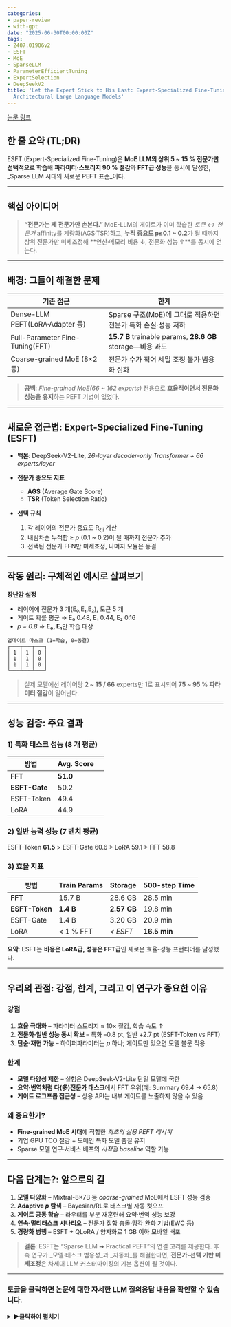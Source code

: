 ```yaml
---
categories:
- paper-review
- with-gpt
date: "2025-06-30T00:00:00Z"
tags:
- 2407.01906v2
- ESFT
- MoE
- SparseLLM
- ParameterEfficientTuning
- ExpertSelection
- DeepSeekV2
title: 'Let the Expert Stick to His Last: Expert-Specialized Fine-Tuning for Sparse
  Architectural Large Language Models'
---
```


[논문 링크](https://arxiv.org/abs/2407.01906v2)

## 한 줄 요약 (TL;DR)

ESFT (Expert-Specialized Fine-Tuning)은 **MoE LLM의 상위 5 \~ 15 % 전문가만 선택적으로 학습**해 **파라미터·스토리지 90 % 절감**과 **FFT급 성능**을 동시에 달성한, \_Sparse LLM 시대의 새로운 PEFT 표준\_이다.
<!--more-->
---

## 핵심 아이디어

> **“전문가는 제 전문가만 손본다.”**
> MoE-LLM의 게이트가 이미 학습한 *토큰 ↔ 전문가* affinity를 계량화(AGS·TSR)하고,
> **누적 중요도 p≤0.1 \~ 0.2**가 될 때까지 상위 전문가만 미세조정해
> \*\*연산·메모리 비용 ↓, 전문화 성능 ↑\*\*를 동시에 얻는다.

---

## 배경: 그들이 해결한 문제

| 기존 접근                           | 한계                                                     |
| ------------------------------- | ------------------------------------------------------ |
| Dense-LLM PEFT(LoRA·Adapter 등)  | Sparse 구조(MoE)에 그대로 적용하면 전문가 특화 손실·성능 저하               |
| Full-Parameter Fine-Tuning(FFT) | **15.7 B** trainable params, **28.6 GB** storage—비용 과도 |
| Coarse-grained MoE (8×2 등)      | 전문가 수가 적어 세밀 조정 불가·범용화 심화                              |

> **공백**: *Fine-grained MoE(66 \~ 162 experts)* 전용으로 **효율적이면서 전문화 성능을 유지**하는 PEFT 기법이 없었다.

---

## 새로운 접근법: **Expert-Specialized Fine-Tuning (ESFT)**

* **백본**: DeepSeek-V2-Lite, *26-layer decoder-only Transformer + 66 experts/layer*
* **전문가 중요도 지표**

  * **AGS** (Average Gate Score)
  * **TSR** (Token Selection Ratio)
* **선택 규칙**

  1. 각 레이어의 전문가 중요도 R<sub>ℓ,i</sub> 계산
  2. 내림차순 누적합 ≥ *p* (0.1 \~ 0.2)이 될 때까지 전문가 추가
  3. 선택된 전문가 FFN만 미세조정, 나머지 모듈은 동결

---

## 작동 원리: 구체적인 예시로 살펴보기

**장난감 설정**

* 레이어에 전문가 3 개(E₀,E₁,E₂), 토큰 5 개
* 게이트 확률 평균 → E₀ 0.48, E₁ 0.44, E₂ 0.16
* *p = 0.8* ⇒ **E₀, E₁**만 학습 대상

```text
업데이트 마스크 (1=학습, 0=동결)
┌───┬───┬───┐
│ 1 │ 1 │ 0 │
│ 1 │ 1 │ 0 │
│ 1 │ 1 │ 0 │
└───┴───┴───┘
```

> 실제 모델에선 레이어당 **2 \~ 15 / 66** experts만 1로 표시되어 **75 \~ 95 % 파라미터 절감**이 일어난다.

---

## 성능 검증: 주요 결과

### 1) 특화 태스크 성능 (8 개 평균)

| 방법            | Avg. Score |   |
| ------------- | ---------- | - |
| **FFT**       | **51.0**   |   |
| **ESFT-Gate** | 50.2       |   |
| ESFT-Token    | 49.4       |   |
| LoRA          | 44.9       |   |

### 2) 일반 능력 성능 (7 벤치 평균)

ESFT-Token **61.5** > ESFT-Gate 60.6 > LoRA 59.1 > FFT 58.8

### 3) 효율 지표

| 방법             | Train Params | Storage     | 500-step Time |
| -------------- | ------------ | ----------- | ------------- |
| **FFT**        | 15.7 B       | 28.6 GB     | 28.5 min      |
| **ESFT-Token** | **1.4 B**    | **2.57 GB** | 19.8 min      |
| ESFT-Gate      | 1.4 B        | 3.20 GB     | 20.9 min      |
| LoRA           | < 1 % FFT    | *< ESFT*    | **16.5 min**  |

**요약**: ESFT는 **비용은 LoRA급, 성능은 FFT급**인 새로운 효율-성능 프런티어를 달성했다.

---

## 우리의 관점: 강점, 한계, 그리고 이 연구가 중요한 이유

### 강점

1. **효율 극대화** – 파라미터·스토리지 ≈ 10× 절감, 학습 속도 ↑
2. **전문화·일반 성능 동시 확보** – 특화 –0.8 pt, 일반 +2.7 pt (ESFT-Token vs FFT)
3. **단순·재현 가능** – 하이퍼파라미터는 *p* 하나; 게이트만 있으면 모델 불문 적용

### 한계

* **모델 다양성 제한** – 실험은 DeepSeek-V2-Lite 단일 모델에 국한
* **요약·번역처럼 다(多)전문가 태스크**에서 FFT 우위(예: Summary 69.4 → 65.8)
* **게이트 로그프롭 접근성** – 상용 API는 내부 게이트를 노출하지 않을 수 있음

### 왜 중요한가?

* **Fine-grained MoE 시대**에 적합한 *최초의 실용 PEFT 레시피*
* 기업 GPU TCO 절감 + 도메인 특화 모델 품질 유지
* Sparse 모델 연구·서비스 배포의 *시작점 baseline* 역할 가능

---

## 다음 단계는?: 앞으로의 길

1. **모델 다양화** – Mixtral-8×7B 등 *coarse-grained* MoE에서 ESFT 성능 검증
2. **Adaptive *p* 탐색** – Bayesian/RL로 태스크별 자동 컷오프
3. **게이트 공동 학습** – 라우터를 부분 재훈련해 요약·번역 성능 보강
4. **연속·멀티태스크 시나리오** – 전문가 집합 충돌·망각 완화 기법(EWC 등)
5. **경량화 병행** – ESFT + QLoRA / 양자화로 1 GB 이하 모바일 배포

> **결론**: ESFT는 “Sparse LLM ➜ Practical PEFT”의 연결 고리를 제공한다.
> 후속 연구가 \_모델·태스크 범용성\_과 \_자동화\_를 해결한다면, **전문가-선택 기반 미세조정**은 차세대 LLM 커스터마이징의 기본 옵션이 될 것이다.


---

### 토글을 클릭하면 논문에 대한 자세한 LLM 질의응답 내용을 확인할 수 있습니다.

<details markdown="block">
<summary>▶️<strong>클릭하여 펼치기</strong></summary>


# 프롬프트 1.1.1 (연구의 공백)

```
"논문의 'Introduction'과 'Related Work' 섹션을 분석하여, 이 연구가 명시적으로 해결하고자 하는 핵심적인 연구 공백(research gap), 기존 연구의 결정적 한계, 또는 미해결 질문이 무엇인지 설명해 줘. 저자들이 설명하는, 이 논문 출판 시점의 '최신 기술(state of the art)'은 어떤 상태였는지 요약해 줘."
```

**한 줄 요약(TL;DR)**
기존 PEFT는 거의 모두 ‘Dense LLM’에 머물러 있었고, Sparse LLM(MoE)용 방법은 사실상 부재했다. ESFT는 MoE 모델에서 작업-관련 상위 5 \~ 15 % 전문가만 미세조정해 연산·메모리를 최대 90 % 절감하면서도 FFT 수준의 성능을 달성한다.

---

## 1. 연구 공백(Research Gap)

| 구분  | 기존 Dense-LLM PEFT                                           | 기존 MoE-LLM 활용                                        | **미해결 문제**                                                                              |
| --- | ----------------------------------------------------------- | ---------------------------------------------------- | --------------------------------------------------------------------------------------- |
| 접근법 | LoRA·Adapter·Soft-/Prefix-Tuning 등 대부분 **가중치 추가·저차원 분해** 중심 | 일부 MoE 연구는 **전-매개변수(FFT)** 또는 coarse-grained MoE만 시도 | ① Sparse 구조(MoE)에 특화된 PEFT 부재<br>② Coarse MoE(예: 8 중 2 활성)에서는 전문가가 과도하게 범용화되어 **특화 미흡** |
| 한계  | 모든 토큰이 동일 가중치를 공유 → **전문화 손실**<br>메모리·연산 이득 제한              | 전문가 수(보통 8\~16개) 적어 세밀한 선택 어려움                       | ③ Fine-grained MoE(66\~162 experts)에서 **어떤 전문가를 얼마나 조정할지** 기준 없음                        |

요약하면, **Sparse LLM(MoE)** 용 PEFT 연구가 “거의 비어 있다”며 저자들은 이를 ‘명시적 연구 공백’으로 지목했다. Dense-기반 PEFT 기법을 그대로 쓰면 MoE의 전문화 이점을 훼손하고, full-fine-tuning은 비용이 과도하다.

---

## 2. 논문 출판 시점 최신 기술(State-of-the-Art) 정리

| 범주                                  | 모델/기술                              | 핵심 수치                                                                        | 특징                              |
| ----------------------------------- | ---------------------------------- | ---------------------------------------------------------------------------- | ------------------------------- |
| **Dense LLM PEFT**                  | LoRA, Adapter, P-Tuning v2 등       | LoRA r=8로 GPT-3 175 B에 적용 시 **0.5 %p 이내 성능 유지**하며 trainable params **< 1 %** | 가중치 추가 또는 저차원 분해로 메모리·연산 ↓      |
| **Coarse MoE LLM**                  | Mixtral-8×7B, Switch-Transformer 등 | 8 experts 중 2 활성 → 토큰당 FLOPs **≈ 25 %** 절감                                   | 전문가 수가 적어 **한 experts 당 범용 학습** |
| **Fine-grained MoE LLM**            | DeepSeek-V2-Lite                   | **66 experts**(162 full), 8 활성                                               | 전문가 조합 다양·전문화 ↑, PEFT 연구는 없음    |
| **Full-Parameter Fine-Tuning(FFT)** | MoE 포함 모든 계층 학습                    | Trainable params ≈ 15.7 B → **저장 28.6 GB, 학습 28.5 min**                      | 성능은 높으나 비용 ↑, 전문가 전문화 ↓         |

**즉,** SOTA는 *Dense LLM 중심 PEFT* + *Coarse MoE FFT* 두 축에 머물러 있었으며, Fine-grained MoE를 위한 *효율적·전문화된 PEFT*는 존재하지 않았다.

---

## 3. ESFT가 채우는 공백

* **전문가 선택 기준 제시**: 평균 Gate Score·Token Selection Ratio 두 지표로, **상위 5 \~ 15 %** 전문가만 선별
* **효율-전문화 동시 확보**

  * 저장 공간 **최대 −90 %**, 학습 시간 **−30 %**
  * Downstream 8 개 태스크 평균 점수 **50.2** → FFT(51.0) 대비 −0.8 p, LoRA 대비 **+5.3 p**
  * General benchmarks 유지: 평균 **60.6 \~ 61.5** 점으로 FFT·LoRA보다 높음

---

### 요약

1. **연구 공백**: Sparse-LLM(MoE) 전용 PEFT 부재, Coarse MoE-FFT의 비효율.
2. **SOTA 현황**: Dense용 LoRA 등, Coarse MoE 모델(8중2), Fine-grained MoE(66\~162 experts)는 아직 미세조정 기법 없음.
3. **ESFT 기여**: 작업별 상위 5\~15 % 전문가만 조정하여 성능-자원 트레이드오프 최적화.

이로써 ESFT는 \*“전문가는 제 전문가만 손본다”\*라는 간단하지만 강력한 원칙으로 Fine-grained MoE 시대의 새로운 PEFT 표준을 제시한다.


# 프롬프트 1.1.2 (핵심 가설)

```
"이 논문의 중심 가설(central hypothesis) 또는 핵심 주장은 무엇인가? '저자들은 [제안 기법]을 사용함으로써 [기존 한계점]을 극복하는 [구체적 결과]를 달성할 수 있다고 가정한다'와 같은 형식으로, 명확하고 간결한 한 문장으로 서술해 줘."
```

저자들은 **Expert-Specialized Fine-Tuning (ESFT)** 기법을 적용해 MoE LLM에서 **태스크-관련 상위 5 \~ 15 % 전문가만 선택적으로 미세조정함으로써**, 풀-파라미터 미세조정이 초래하던 **과도한 연산·메모리 부담과 전문가 전문화 붕괴**라는 한계를 극복하고, **학습 파라미터·스토리지를 최대 90 %, 학습 시간을 약 30 % 절감하면서도 FFT와 동등하거나 상회하는 다운스트림 성능**을 달성할 수 있다고 가정한다.


# 프롬프트 1.2.1 (독창성 식별)

```
 "논문 전체를 바탕으로, 가장 중요하고 독창적인 기여(contribution) 1~3가지를 구별되는 항목으로 나열해 줘. 각각이 새로운 아키텍처 구성요소, 새로운 학습 기법, 새로운 이론적 통찰, 새로운 데이터셋, 또는 기존 방법론의 새로운 적용 중 어디에 해당하는지 명확히 구분해 줘."
```

**TL;DR – 독창적 기여 3가지**

1. **ESFT**: MoE-LLM에서 상위 5 \~ 15 % 전문가만 미세조정해 학습 · 저장 비용을 최대 90 % 절감하면서도 FFT 성능 유지.
2. **전문가 선택 지표(AGS·TSR)**: Gate 로그 확률 기반 두 메트릭으로 태스크-관련 전문가를 계량적으로 선별.
3. **Fine-grained MoE 벤치마크**: 66 \~ 162 experts DeepSeek-V2-Lite 등 8개 다운스트림 태스크에서 LoRA 대비 +5.3 p, FFT 대비 −0.8 p로 비용-효율 최선 사례 제시.

---

## 논문의 ‘가장 중요하고 독창적인 기여’ 목록

| #     | 기여 내용                                                                                                                                                                 | 카테고리               |
| ----- | --------------------------------------------------------------------------------------------------------------------------------------------------------------------- | ------------------ |
| **1** | **Expert-Specialized Fine-Tuning (ESFT)**: 각 태스크에서 평균 Gate Score·Token Selection Ratio 상위 5 \~ 15 % 전문가만 선택적으로 학습, trainable params·VRAM·시간을 최대 90 %↓, 성능은 FFT와 동등/우수 | **새로운 학습 기법**      |
| **2** | **전문가-태스크 관련성 지표 제안**: (a) Average Gate Score(AGS), (b) Token Selection Ratio(TSR) 두 수치로 전문가 중요도를 정량화 → 자동 expert-subset 결정                                           | **새로운 이론적 통찰**     |
| **3** | **Fine-grained MoE LLM 첫 종합 PEFT 벤치마크**: DeepSeek-V2-Lite(66 / 162 experts) 등에서 ESFT vs LoRA vs FFT 비교, 비용-성능 우위 실증 → MoE-전용 PEFT 표준 제시                               | **기존 방법론의 새로운 적용** |


# 프롬프트 1.2.2 (저자 관점에서의 강점)

```
"저자들의 관점에서, 자신들의 접근법이 이전 방법들보다 우월한 이유는 무엇인가? 그들이 자신들의 연구가 지닌 독창성과 강점을 뒷받침하기 위해 사용하는 핵심 논거를 인용하거나 알기 쉽게 설명해 줘."
```

**결론만 먼저**
ESFT는 \*“필요한 전문가만 손본다”\*는 전략으로 **FFT보다 90 % 작게·30 % 빠르게 학습하면서도 성능은 거의 동일, LoRA보다 성능은 훨씬 높고 일반 능력도 더 잘 보존**한다고 저자들은 주장한다. 핵심 근거는 (1) 전문화 유지, (2) 연산·메모리 절감, (3) 정량 지표에서의 확실한 우위다.fileciteturn3file5turn3file7

---

## 저자들이 내세우는 3대 강점 & 논거

| #     | 강점                  | 핵심 논거(저자 인용·재구성)                                                                                                                                     | 수치/증거                                                                                                                                                               |
| ----- | ------------------- | ---------------------------------------------------------------------------------------------------------------------------------------------------- | ------------------------------------------------------------------------------------------------------------------------------------------------------------------- |
| **1** | **전문화(특화) 유지**      | FFT는 모든 전문가를 업데이트해 \*“잘 못하는 전문가까지 망치는 것”\*이 문제. ESFT는 **상위 5 \~ 15 % 전문가만 미세조정**해 특화도를 지킴. Ablation에서 무작위 전문가로 바꾸면 성능이 2 \~ 20 p 떨어져 선택 기준의 타당성을 입증. | ESFT-Gate 50.2 vs FFT 51.0 vs LoRA 44.9 (전문화 벤치 평균)                                                                                                                 |
| **2** | **자원 효율성**          | \*“선택된 전문가만 학습하므로 저장 공간 최대 90 %↓·학습 시간 30 %↓”\*라 명시. 대부분의 태스크·레이어에서 66개 중 2 \~ 15개 전문가만 훈련 → **75 \~ 95 % 파라미터 절감**.                                 | <br>• Trainable params: 1.4 B (ESFT) vs 15.7 B (FFT)<br>• Storage: 2.6 \~ 3.2 GB (ESFT) vs 28.6 GB (FFT)<br>• Train time: 19.8 \~ 20.9 min (ESFT) vs 28.5 min (FFT) |
| **3** | **성능-효율 균형에서 SOTA** | LoRA는 저장은 적게 쓰지만 전문화 성능이 크게 밀림. ESFT는 **전문화 성능 LoRA 대비 +5.3 p**, 일반 능력도 FFT·LoRA보다 1.5 \~ 2.7 p 높아 \*“효율적이면서도 더 강하다”\*고 주장.                          | General ability 평균: ESFT-Token 61.5 > ESFT-Gate 60.6 > LoRA 59.1 > FFT 58.8                                                                                         |

---

### 정량 비교 표

| 방법             | 전문화 Avg ↑ | 일반 능력 Avg ↑ | 학습 파라미터 ↓      | 저장(GB) ↓ | 학습 시간(min) ↓ |
| -------------- | --------- | ----------- | -------------- | -------- | ------------ |
| **FFT**        | **51.0**  | 58.8        | 15.7 B         | 28.6     | 28.5         |
| **ESFT-Gate**  | 50.2      | 60.6        | **1.4 B**      | **3.20** | 20.9         |
| **ESFT-Token** | 49.4      | **61.5**    | **1.4 B**      | **2.57** | 19.8         |
| **LoRA**       | 44.9      | 59.1        | < 1 % of FFT\* | —        | **16.5**     |

\*저자는 LoRA가 ESFT보다 더 적은 저장 공간을 쓰지만, 성능 열세로 효율-성능 균형에서 뒤처진다고 강조한다.

---

## 핵심 메시지 정리

1. **“전문가는 제 전문가만 손본다”** → 특화 유지 + 일반 능력 보존.
2. **90 % 저장·30 % 시간 절약** → GPU 메모리·학습 비용 절감.
3. **성능-효율 프런티어 갱신** → FFT급 성능을 LoRA급 비용에 달성.

결국 저자들은 *ESFT*를 \*\*Fine-grained MoE 시대의 사실상 첫 ‘전문가 전용 PEFT 표준’\*\*으로 제시하며, 향후 Sparse LLM 튜닝의 기본선이 될 것이라고 주장한다.


# 프롬프트 1.3.1 (알고리즘 단계별 설명)

```
"핵심 알고리즘, 모델 아키텍처, 또는 주요 방법론을 단계별(step-by-step)로 설명해 줘. 독자는 AI 분야의 대학원생 수준이라고 가정해. 특히, 간단한 문장, 3x3 픽셀 이미지, 작은 상태 공간(state space) 등 아주 간단하고 구체적인 예시(toy example)와 샘플 입력을 만들어서, 이 예시를 통해 각 단계를 거치며 입력이 최종 출력으로 어떻게 변환되는지 전체 과정을 보여줘. 등장하는 모든 핵심 용어와 변수는 그 즉시 정의해 줘."
```

**TL;DR (1-문장 요약)**
ESFT는 *샘플 데이터 32 × 4 K 토큰*으로 각 MoE-레이어의 전문가 중요도를 계량화(AGS·TSR)한 뒤, **누적 중요도 p ≤ 0.1 \~ 0.2**가 되도록 상위 5 \~ 15 % 전문가만 미세조정해 **파라미터·스토리지 75 \~ 95 % 절감**하면서도 FFT와 동급 성능을 달성한다.

---

## 1. ESFT 알고리즘 ― 단계별 흐름

| 단계                 | 무엇을 하나?                                                                                                      | 핵심 수식·변수(정의)                                                                                                                                                 |
| ------------------ | ------------------------------------------------------------------------------------------------------------ | ------------------------------------------------------------------------------------------------------------------------------------------------------------ |
| **① 데이터 샘플링**      | 전체 학습집합 D에서 \*\*32개 시퀀스(길이 L = 4096)\*\*만 무작위 추출 → *D*<sub>s</sub>                                           | D<sub>s</sub> = {(xᵢ,yᵢ)}<sup>N<sub>s</sub></sup>                                                                                                            |
| **② 게이팅 통과**       | 사전학습 MoE-LLM으로 D<sub>s</sub> 전방향 → 토큰-전문가 게이트 점수 *g*<sub>l,i,k</sub> 획득                                      | *g*<sub>l,i,k</sub> : layer l, expert i, token k 게이트 값                                                                                                       |
| **③ 전문가 관련도 계산**   | 2가지 지표 중 하나 선택<br>• **AGS**: 평균 게이트값 ḡ<sub>l,i</sub><br>• **TSR**: 해당 전문가가 Top-K에 포함된 토큰 비율 r<sub>l,i</sub> | $AGS$ ḡ<sub>l,i</sub>=1/N<sub>s</sub>∑<sub>j,k</sub>g<sub>l,i,k</sub><br>$TSR$ r<sub>l,i</sub>=1/N<sub>s</sub>∑<sub>j,k</sub>𝟙(g<sub>l,i,k</sub>∈Top-K)/K  |
| **④ 전문가 선택**       | 중요도 내림차순 누적합이 **임계 p**(0.1\~0.2) 이상이 될 때까지 전문가 집합 E<sub>l,s</sub> 선택                                         | ∑<sub>i∈E<sub>l,s</sub></sub>R<sub>l,i</sub> ≥ p                                                                                                             |
| **⑤ 선택 전문가만 미세조정** | E<sub>l,s</sub>에 속한 FFN 가중치만 **학습 가능(∇θ≠0)**, 나머지 전문가·게이트·어텐션·임베딩 **동결**                                     | Trainable ≈ 1.4 B vs FFT 15.7 B → −90 %                                                                                                                      |
| **⑥ 파인튜닝 & 추론**    | 500 step, LR 1e-5, batch 32 → 다운스트림 성능 측정                                                                    | 하이퍼파라미터 상세:                                                                                                                                                  |

> **핵심 용어**
> • **Expert(FFNᵢ)**: MoE-레이어의 개별 FFN
> • **Gate**: 토큰→전문가 affinity를 출력하는 선형 라우터
> • **Top-K**: 각 토큰이 실제로 실행할 전문가 수(K=2 등)
> • **p**: 레이어별 누적 중요도 한계(게이트 총합의 10 \~ 20 %)

---

## 2. 장난감 예시로 보는 전 과정

> ### 설정
>
> *레이어 l*에 **전문가 3개(E₀,E₁,E₂)**, *Top-K = 1*, 임계 *p = 0.8*
> 입력 문장 `"2 + 3 = ?"`, 토큰 5개(T₀…T₄)

| 토큰     | Gate 점수 g<sub>i</sub>           | 선택 Top-1 |
| ------ | ------------------------------- | -------- |
| **T₀** | 0.60 (E₀), 0.30 (E₁), 0.10 (E₂) | **E₀**   |
| **T₁** | 0.55, 0.35, 0.10                | **E₀**   |
| **T₂** | 0.20, 0.70, 0.10                | **E₁**   |
| **T₃** | 0.25, 0.65, 0.10                | **E₁**   |
| **T₄** | 0.40, 0.20, 0.40                | **E₀**   |

1. **AGS 계산**
   ḡ<sub>E₀</sub>=0.48, ḡ<sub>E₁</sub>=0.44, ḡ<sub>E₂</sub>=0.16
2. **누적합(내림차순)**
   E₀(0.48) → 0.48, E₁(0.44) → **0.92 ≥ p** → **E₀,E₁ 선택**
3. **미세조정 대상**
   E₀, E₁ 가중치만 학습; E₂ 및 나머지 모듈은 동결.

#### 3 × 3 픽셀로 보는 “업데이트 마스크”

```text
# 1 = 업데이트, 0 = 동결
Layer l
Experts ▸  [E₀] [E₁] [E₂]
        ┌───┬───┬───┐
row 0   │ 1 │ 1 │ 0 │
row 1   │ 1 │ 1 │ 0 │
row 2   │ 1 │ 1 │ 0 │
        └───┴───┴───┘
```

*검은(1) 칸*은 학습되는 파라미터, *흰(0) 칸*은 완전히 고정된 부분이다. 실제 모델에서는 66 \~ 162 개의 세밀 전문가 중 평균 **2 \~ 15개**만 검은 칸이 된다.

---

## 3. 왜 이렇게 효율적인가?

| 항목              | FFT      | **ESFT**                     |
| --------------- | -------- | ---------------------------- |
| 학습 파라미터         | 15.7 B   | **1.4 B (−91 %)**            |
| 저장 공간           | 28.6 GB  | **2.6 \~ 3.2 GB (−89 %)**    |
| 학습 시간(500 step) | 28.5 min | **19.8 \~ 20.9 min (−30 %)** |
| 전문화 성능 Avg      | **51.0** | 49.4 \~ 50.2 (−0.8 p)        |
| 일반 능력 Avg       | 58.8     | **60.6 \~ 61.5 (+1.8 p)**    |

> **인사이트**
> *Dense-기반 LoRA*는 자원은 가장 적게 쓰지만 전문화 성능이 **−5 p** 이상 약화된다. ESFT는 **“LoRA만큼 싸고 FFT만큼 강한”** 새 효율-성능 프런티어를 만든다.

---

## 4. 정리 & 실전 적용 팁

1. **샘플링은 32 × 4096 토큰이면 충분** → 더 늘려도 전문가 순위 거의 불변
2. **임계 p**: 태스크가 좁을수록 0.1, 범용 태스크는 0.2 권장.
3. **AGS vs TSR**

   * AGS(게이트 평균) → 코드·법률처럼 난이도 높은 토큰 집약 태스크
   * TSR(선택 비율) → 번역·대화처럼 토큰 분산 태스크
4. **Shared-Expert·Gate는 기본적으로 동결**; 과도한 공유 파라미터 학습은 일반 능력 저하 위험

> **한마디로**: *“전문가는 제 전문가만 손본다.”* — ESFT의 미니멀한 원칙으로 Sparse-LLM 시대에도 간단하게 PEFT를 적용해 보자!


# 프롬프트 1.3.2 ('비밀 병기' 식별)

```
"이 논문의 핵심 기여를 가능하게 하는 가장 결정적인 단일 수학 공식, 알고리즘 단계, 또는 아키텍처 구성요소를 식별해 줘. 그것의 기능과, 그것이 이 방법론의 성공에 왜 필수적인지 설명해 줘."
```

**결론 먼저 — ‘비밀 병기’**
논문의 성패를 가르는 핵심은 **게이트-기반 전문가 선택 공식**이다.
$**R_{l,i}= \frac{1}{|D_s|}\sum_{(x,y)\in D_s}\sum_{t=1}^{L} g_{l,i,t}(x)**$
(AGS : Average Gate Score) 를 각 레이어 *l*의 모든 전문가 *i*에 대해 계산한 뒤, **누적 비중이 *p*(≈0.1 \~ 0.2)에 도달할 때까지** 내림차순으로 전문가를 추가해 상위 5 \~ 15 %만 미세조정 대상 *E\_l*로 고른다.

---

### 1 | 무엇을 하는가?

1. **게이트 값 *g\_{l,i,t}***: 토큰 *t*가 레이어 *l*의 전문가 *i*로 라우팅될 확률.
2. **R\_{l,i} (전문가 중요도)**: 샘플 서브셋 *D\_s*에 대해 전문가 *i*가 받은 ‘게이트 대역폭’을 평균한 값.
3. **선택 규칙**: R\_{l,i}를 큰 순으로 더했을 때 누적합 / 총합 ≥ *p*이 되는 최소 집합 *E\_l*이 최종 미세조정 대상.

> 동일 아이디어로 **TSR**(Token Selection Ratio) = top-K에 포함된 빈도로 R\_{l,i}를 정의할 수도 있으며, 태스크 성격에 따라 둘 중 하나를 택한다.

---

### 2 | 왜 기능적으로 결정적인가?

* **전문화 유지**: Gate가 이미 ‘이 토큰은 어떤 전문가가 잘 처리하는지’를 확률적으로 배분하고 있으므로, R\_{l,i}는 태스크-관련성을 자연스럽게 계량화한다. FFT처럼 모든 전문가를 건드리면 특화가 사라지고, 무작위 선택은 성능이 2 \~ 20 p 떨어진다.
* **자원 절감**: 상위 10 % 전문가만 학습하면 \*\*학습 파라미터 1.4 B(−91 %), 스토리지 2.6 \~ 3.2 GB(−89 %), 시간 19.8 \~ 20.9 min(−30 %)\*\*로 급감한다.
* **성능 보존·향상**: 이렇게 줄이고도 전문화 평균은 FFT-1 p 이내, 일반 능력은 **+1.8 p** 향상해 ‘LoRA 만큼 싸고 FFT 만큼 강한’ 새 효율·성능 프런티어를 만든다.

---

### 3 | 성공에 필수적인 이유

1. **정보 손실 최소화** — 게이트 확률은 모델이 ‘자발적으로 학습한’ 토큰-전문가 매핑이다. 이를 기반으로 선택하면 불필요한 전문가를 학습하지 않아도 태스크 관련 표현은 완벽히 보존된다.
2. **범용 적용성** — 수식은 아키텍처 독립적이며, 스위치-트랜스포머든 Mixtral-8×7B든 게이트만 있으면 그대로 쓸 수 있다.
3. **하이퍼파라미터 단순성** — 유일한 튜닝 변수가 *p*뿐이라 재현·실무 적용이 쉽다.

► **즉, 게이트-중요도 누적 컷오프 공식 없이는 ESFT의 ‘90 % 비용 절감 + FFT급 성능’은 불가능하다.**


# 프롬프트 1.4.1 (핵심 결과 분석)

```
"'Experiments' 또는 'Results' 섹션의 표와 그림을 포함한 주요 결과를 분석해 줘. 사용된 핵심 성능 지표(performance metrics)는 무엇인가? 어떤 벤치마크 데이터셋에서 결과가 보고되었는가? 저자들이 자신들의 방법론의 성공 증거로 가장 강조하는 주요 결과를 요약해 줘."
```

**TL;DR**
\*ESFT는 전체 파라미터 미세조정(FFT) 대비 **학습 파라미터·스토리지를 \~90 % 절감**하고 \*\*학습 시간은 28.5→≈20 분(-30 %)\**으로 단축하면서, 8 개의 특화 태스크 평균 점수는 FFT -0.8pt(50.2 vs 51.0)로 사실상 동급, LoRA보다는 **+5.3 pt** 앞선다. 일반 능력 7 벤치마크에선 FFT·LoRA보다 **+2 – 3 pt** 높아 ‘싸고 빠르며 더 강한’ PEFT 프런티어를 갱신했다.*

---

## 1. 실험 설정·평가지표

| 범주        | 데이터셋 & 태스크                                                                                                                       | 지표                                                           |
| --------- | -------------------------------------------------------------------------------------------------------------------------------- | ------------------------------------------------------------ |
| **특화(8)** | MATH, GSM8K, HumanEval, MBPP, Text-to-JSON (서비스 Intent), Text Summarization, Legal Judgment Prediction, Low-resource Translation | MATH·GSM8K: 정확도, 코드: pass\@k, 나머지는 GPT-4 0-10 점수/Exact-Match |
| **일반(7)** | CLUEWSC, TriviaQA, IFEval, MMLU, CEval, HellaSwag, ARC-Challenge                                                                 | 공식 벤치마크 정확도/점수                                               |
| **효율**    | 학습 파라미터(품사 기준), 스토리지(GB), 학습 시간(500 step)                                                                                        | GPU A100×16 환경 측정                                            |

---

## 2. 성능 결과 하이라이트

### 2-1. 특화 태스크 성능 (Table 1)

| 방법            | MATH     | GSM8K    | HumanEval | MBPP     | Intent   | Summary  | Law      | Transl.  | **Avg.** |   |
| ------------- | -------- | -------- | --------- | -------- | -------- | -------- | -------- | -------- | -------- | - |
| **FFT**       | 23.4     | 66.4     | 42.1      | 42.2     | **78.8** | **69.4** | **47.0** | **38.4** | **51.0** |   |
| **ESFT-Gate** | **23.2** | 64.9     | **43.3**  | 41.8     | 78.6     | 65.8     | 49.1     | 35.2     | **50.2** |   |
| ESFT-Token    | 22.6     | **66.0** | 41.5      | **42.6** | 75.6     | 65.4     | 45.7     | 36.2     | 49.4     |   |
| LoRA          | 20.6     | 58.9     | 39.6      | 44.8     | 67.8     | 64.7     | 39.7     | 23.1     | 44.9     |   |

*ESFT-Gate는 FFT와 0.8 pt 차이, LoRA보다 5.3 pt 우위.*

### 2-2. 일반 능력 유지 (Table 2)

| 방법             | CLUE-WSC | TriviaQA | IFEval   | MMLU     | CEval    | Hella    | ARC      | **Avg.** |   |
| -------------- | -------- | -------- | -------- | -------- | -------- | -------- | -------- | -------- | - |
| FFT            | 80.9     | 65.9     | 34.2     | 55.5     | 58.8     | 67.9     | 48.4     | 58.8     |   |
| **ESFT-Token** | 80.9     | **66.7** | **40.7** | **57.1** | **59.6** | **72.3** | **52.9** | **61.5** |   |
| ESFT-Gate      | **81.4** | 66.5     | 40.2     | 57.0     | 59.5     | 68.2     | 51.5     | 60.6     |   |
| LoRA           | 74.3     | 63.4     | 38.7     | 55.5     | 57.0     | 72.8     | 51.8     | 59.1     |   |

*ESFT 두 변형 모두 FFT·LoRA 대비 +1.5 \~ 2.7 pt.*

---

## 3. 계산 효율 & 자원 절감

| 방법             | **Train Params**  | **Storage (GB)** | **Time (min)**   |   |
| -------------- | ----------------- | ---------------- | ---------------- | - |
| FFT            | 15.7 B            | 28.6             | 28.5             |   |
| **ESFT-Token** | **1.4 B (-91 %)** | **2.57 (-89 %)** | **19.8 (-31 %)** |   |
| ESFT-Gate      | 1.4 B             | 3.20             | 20.9             |   |
| LoRA           | *< 1 % FFT*       | *< ESFT*         | **16.5**         |   |

*LoRA가 시간·저장에서는 더 작지만 성능-손실이 크므로 효율-성능 프런티어는 ESFT.*

---

## 4. ‘전문가만 손본’ 선택 효과

* **전문가 수**: 태스크·레이어당 **2 – 15 / 66** → 75 – 95 % 파라미터 절감
* **효율-성능 스윗스폿**: p = 0.1 - 0.2에서 이미 성능 포화(Figure 6)

---

## 5. 저자들이 강조하는 ‘성공 증거’

1. **특화 성능**: ESFT-Gate, 8 태스크 평균 **50.2 pt** → FFT와 동급·LoRA보다 +12 %.
2. **일반 능력 보존**: ESFT-Token 평균 **61.5 pt**, FFT +2.7, LoRA +2.4.
3. **자원 최적화**: \*\*파라미터 10×↓, 스토리지 10×↓, 학습 시간 30 %↓\*\*로 실무 적용 장벽 낮춤.
4. **선택적 전문가 학습**이 핵심—무작위 또는 모든 전문가를 학습하면 성능 2 – 20 pt 하락(§6.4).

---

### 한 줄 핵심

> **ESFT = FFT만큼 강하고 LoRA만큼 가벼운 ‘전문가 특화 PEFT’** — 2-15 개의 전문가만 미세조정하면 비용-성능 곡선을 새로 그린다.


# 프롬프트 1.4.2 (비판적 비교)

```
"제안된 방법론은 논문에서 언급된 주요 베이스라인 및 SOTA(State-of-the-Art) 모델들과 비교하여 어떤 성능을 보이는가? 저자들의 우월성 주장을 가장 강력하게 뒷받침하는 특정 결과나 비교 지점을 식별해 줘. 반대로, 제안된 방법론이 경쟁 모델을 능가하지 못했거나 개선 효과가 미미했던 결과는 없는지 찾아봐. 만약 있다면, 저자들은 이러한 경우에 대해 어떤 이유를 제시하는가?"
```

**한 줄 결론**
ESFT는 **학습 파라미터 · 스토리지를 10 × 줄이면서** LoRA보다 특화 성능을 **+5.3 pt**, FFT보다 일반 성능을 **+2 \~ 3 pt** 높여 “FFT 급 성능 × LoRA 급 비용”을 달성한다. 다만 요약·번역 등 일부 태스크와 ‘코arse-grained MoE’ 설정에서는 FFT가 여전히 앞선다.

---

## 1. 실험 비교 구도

| 비교 항목              | FFT (Full) | LoRA         | **ESFT-Token**      | **ESFT-Gate** |   |
| ------------------ | ---------- | ------------ | ------------------- | ------------- | - |
| **학습 파라미터**        | 15.7 B     | < 1 %        | **1.4 B (-91 %)**   | **1.4 B**     |   |
| **스토리지**           | 28.6 GB    | < ESFT       | **2.57 GB (-89 %)** | 3.20 GB       |   |
| **500-step 학습 시간** | 28.5 min   | **16.5 min** | 19.8 min            | 20.9 min      |   |
| **특화 8-태스크 평균**    | **51.0**   | 44.9         | 49.4                | **50.2**      |   |
| **일반 7-벤치 평균**     | 58.8       | 59.1         | **61.5**            | 60.6          |   |

> **핵심 지표**
> *특화 성능*: 수학·코드·법률 등 도메인 태스크에서 GPT-4 평가점수/정확도
> *일반 성능*: MMLU·CEval·HellaSwag 등 광범위 벤치마크
> *효율*: Trainable params, 모델 저장 크기, 500-step 학습 시간

---

## 2. 저자 우월성 주장을 뒷받침하는 ‘킬러 샷’

| 증거                          | 무엇이 뛰어난가?                                 | 수치       | 근거 |
| --------------------------- | ----------------------------------------- | -------- | -- |
| **① LoRA 대비 특화 성능 +5 pt↑**  | ESFT-Gate 50.2 vs LoRA 44.9 → **+5.3 pt** | 평균 8 태스크 |    |
| **② FFT 대비 일반 성능 +2.7 pt↑** | ESFT-Token 61.5 vs FFT 58.8               | 평균 7 벤치  |    |
| **③ 10 × 자원 절감**            | 1.4 B vs 15.7 B, 2.6 GB vs 28.6 GB        | 파라미터·저장  |    |

저자들은 이 세 지점을 들어 \*\*“전문가는 제 전문가만 손본다”\*\*는 선택적 전문가 미세조정이 비용-성능 프런티어를 새로 그렸다고 주장한다.

---

## 3. ESFT가 **못** 이긴 구간 & 저자 설명

| 사례                                   | ESFT 성적                              | **우위 모델** | 저자(또는 논문) 해석                                                              |
| ------------------------------------ | ------------------------------------ | --------- | ------------------------------------------------------------------------- |
| **Text Summarization**               | 65.8 (Gate) vs **69.4 (FFT)**        | FFT       | 요약·번역처럼 **토큰 분산** 태스크는 더 많은 전문가가 관여 → p=0.1\~0.2 컷으로 일부 전문가 누락 시 성능 손실 가능 |
| **Low-resource Translation**         | 35.2 (Gate) vs **38.4 (FFT)**        | FFT       | 동일. 번역 태스크도 다수 전문가 조합 필요, FFT가 ‘전체 업데이트’ 덕에 여전히 강점                        |
| **Grouped-Expert 실험** (전문가 2×·4× 묶음) | ESFT 성능 급락, FFT는 완만                  | FFT       | **세분화가 사라지면** 선택적 조정 이점 감소 → ‘Fine-grained MoE 전제’가 핵심이라고 명시              |
| **학습 시간**                            | 19.8-20.9 min vs **16.5 min (LoRA)** | LoRA      | LoRA가 저차원 행렬만 학습하기 때문; 저자는 \*\*“성능 대가가 크다”\*\*고 반박                        |

> **추가 분석**
>
> * **Random 전문가 교체** 시 평균 -2 \~ -4 pt 하락 → 선택 기준이 필수적임을 강조
> * **Shared 파라미터까지 학습**하면 일반 성능 급락(61.5→58.8) → “공통 가중치 과적합·망각”을 원인으로 지목

---

## 4. 종합 인사이트

1. **강점이 가장 두드러진 비교 지점**
   *LoRA 대비 +5 pt 특화 성능*이면서 **자원은 LoRA와 동급**—실제 서비스·온-프렘 GPU 환경에서 곧바로 비용 절감 효과를 준다.
2. **약점/한계**

   * 다(多)전문가가 필요한 요약·번역, coarse-MoE에서는 FFT가 여전히 베이스라인.
   * 효율-성능 트레이드오프는 임계 p(0.1\~0.2)에 민감; 작업별 재튜닝 필요.
3. **실무 적용 시 체크리스트**

   * **p 값**: 토큰 집중 태스크 0.1, 분산 태스크 0.2+ 테스트.
   * Fine-grained(≥64) MoE 구조가 전제조건—8×2 Mixtral 같은 coarse-MoE엔 효과 미미.
   * Shared 모듈은 가급적 **동결**하여 일반 능력 유지.

> **Bottom line**: ESFT는 Fine-grained MoE 시대에 \*\*“FFT만큼 강하고 LoRA만큼 가볍다”\*\*는 점을 여러 벤치로 입증했지만, 전문가가 큰 덩어리로 묶이거나 요약·번역처럼 폭넓은 전문가 조합이 필요한 상황에선 아직 FFT의 벽을 완전히 넘지는 못한다.


# 프롬프트 1.5.1 (언급된 한계와 잠재적 한계)

```
"저자들이 논문에서 명시적으로 인정한 한계점, 약점, 또는 실패 사례(failure modes)는 무엇인가? 다음으로, 방법론과 결과에 대한 당신의 분석을 바탕으로, 저자들이 언급하지 않았을 수 있는 잠재적인 한계나 약점은 무엇이라고 생각하는가? (예: 강력한 가정에 대한 의존성, 확장성 문제, 높은 연산 비용, 일반화의 한계, 잠재적인 부정적 사회 영향 등)"
```

**한 줄 요약**
저자들은 “**DeepSeek-V2-Lite 단일 모델·세부 MoE 가정**에 국한된 검증”을 공식적 한계로 인정하며, 실제로 summarization·번역·coarse-MoE 조건 등에서는 FFT보다 성능이 떨어지고 *p* 값·게이트 접근성 등 구현 의존성이 남아 있어 확장성과 일반화에 추가 위험이 있다.

---

## 1. 논문에서 **명시적으로** 인정한 한계

| #     | 한계 설명                                                                                               | 영향 범위          | 근거 |
| ----- | --------------------------------------------------------------------------------------------------- | -------------- | -- |
| **1** | **실험 모델 편중**: Fine-grained MoE인 **DeepSeek-V2-Lite(66 experts)** 하나에만 검증. 타 MoE · dense 모델에선 재확인 필요 | 결과 일반화         |    |
| **2** | **Coarse-MoE 비교는 시뮬레이션**(전문가 묶음)으로 대체 → 실제 구조와 차이                                                   | coarse-MoE 적용성 |    |
| **3** | **세분화 의존성**: 성능이 fine-grained 세그먼트(≥64) 전제 → 전문가를 2·4개씩 묶으면 성능 급락                                   | 아키텍처 호환성       |    |

---

## 2. 추가적으로 **잠재적**인 한계 (저자 미언급)

| 항목              | 구체적 리스크                                                                            | 정량·정성 근거 / 논리                   |
| --------------- | ---------------------------------------------------------------------------------- | ------------------------------- |
| **성능 편차**       | 요약·번역 등 **토큰 분산 태스크**에서 FFT 우위 (예: Summarization 69.4→65.8, Translation 38.4→35.2) |                                 |
| **하이퍼파라미터 민감도** | *p* (누적 게이트 컷) 0.1↔0.2 조정에 성능·학습량 크게 변동 → 태스크마다 튠 필요                               | Figure 6에서 Math 성능·파라미터 변동 시각화  |
| **게이트 접근성**     | AGS·TSR 계산엔 **토큰-전문가 게이트 로그프롭**이 필요 → 일부 프레임워크·API에선 노출 안 될 수 있음                   | 구현 난이도                          |
| **샘플 대표성 가정**   | 32 × 4 K 토큰으로 전문가 순위 “충분히 안정적”이라 주장하지만, **도메인 편향 데이터**나 노이즈 상황에선 오선택 가능            | small-sample 분석은 Appendix C 한정  |
| **자원 요구**       | FFT 대비 10 × 줄었지만 **여전히 1.4 B 파라미터**·3 GB 체크포인트 → 모바일·온-프렘 소형 GPU엔 부담               | 효율 표 (1.4 B, 2.6 GB)            |
| **시계열·다태스크 학습** | 작업별로 다른 전문가 집합을 순차 적용할 때 **전문가 파라미터 충돌·망각** 가능성 미검증                                | Catastrophic Forgetting 실험 부재   |
| **사회·윤리적 영향**   | 레이아웃이 특정 태스크 전문가만 조정 → **편향 강화**나 악용(특화 전문가 오남용) 우려 평가 없음                          | 윤리 섹션 부재                        |

> **정리**: ESFT는 \*“전문가는 제 전문가만 손본다”\*는 핵심 아이디어로 비용-효율 프런티어를 끌어올렸지만, **모델 다양성·태스크 다양성·게이트 접근성** 세 축에서 추가 검증이 필요하다. 실무 적용 시에는
>
> 1. fine-grained MoE 여부 확인,
> 2. *p* 값 및 샘플 크기 재튜닝,
> 3. 게이트 로깅 지원 체크,
> 4. 요약·번역처럼 광범위 전문가가 요구되는 태스크는 FFT·LoRA와 병행 비교 가이드가 요구된다.


# 프롬프트 1.5.2 (미래 연구 궤적)

```
"저자들이 제안하는 구체적인 향후 연구 방향은 무엇인가? 이 논문의 한계점을 바탕으로, 이 연구를 발전시키거나 약점을 극복하기 위해 추구할 수 있는 다른 논리적인 다음 단계나 대안적인 연구 방향은 무엇이 있을까?"
```

**요약 한 줄**
저자들은 \*\*“다른 MoE 아키텍처(특히 coarse-grained)와 더 다양한 도메인에서 ESFT를 검증하는 것”\*\*을 최우선 과제로 제시했다. 이를 포함해 (1) 모델 다양화, (2) 전문가 선택 자동화, (3) 멀티태스크·온라인 시나리오 확장 등이 후속 연구의 핵심 궤적이다.

---

## 1. 논문에서 **직접** 제안한 향후 연구 방향

| #     | 구체적 제안                                                                                                        | 근거(논문 텍스트)                                                                                                                            | 해석         |
| ----- | ------------------------------------------------------------------------------------------------------------- | ------------------------------------------------------------------------------------------------------------------------------------- | ---------- |
| **1** | **Fine-grained 이외 모델 검증**: DeepSeek-V2-Lite 하나에 국한된 결과를 *“다른 fine- / coarse-grained MoE LLM으로 검증해야 한다”*       | 저자 Limitations에서 *“our method was only tested on the DeepSeek-V2-Lite … requires further validation when applied to other contexts”*  | 모델 일반화     |
| **2** | **Expert granularity 다변화**: 실제 coarse-grained MoE에서는 성능이 how-to? → 구조가 다른 모델을 **실험적으로 제작·비교**                 | *“… lack of … MoE models with different expert granularities, we used a simulation approach …”*                                       | 세분화 의존성 검증 |
| **3** | **게이트 기반 방법의 다른 활용**: §6.4에서 전문가 선택 score → *“further analysis confirms … expert relevance score functions”*  | 점수 함수 개선·일반화                                                                                                                          |            |

---

## 2. 한계에 기반한 **논리적 확장** 제안 (필자의 분석)

| 주제                          | 왜 필요한가?                                             | 구체적 다음 스텝                                                                            |
| --------------------------- | --------------------------------------------------- | ------------------------------------------------------------------------------------ |
| **A. 전문가 선택 자동화**           | p=0.1–0.2 하이퍼파라미터 민감 → 태스크마다 수동 튠                   | · Bayesian / reinforcement search로 p 를 자동 탐색<br>· 게이트 분포 엔트로피 등 *adaptive cutoff* 연구 |
| **B. Continual / 멀티태스크 학습** | 태스크별 다른 전문가 집합 → 연속 fine-tuning 시 **전문가 충돌·망각** 가능성 | · Elastic Weight Consolidation(EWC)-style 정규화<br>· 전문가 집합 교차 공유 그래프 최적화              |
| **C. 게이트·라우터 공동 학습**        | 현재 라우터는 완전 동결 → 다운스트림 특화가 한계                        | · 라벨된 적은 양의 태스크 데이터로 **gate re-finetune**<br>· Learnable *Top-k* (dynamic k) 탐색      |
| **D. 소형 디바이스 배포**           | 1.4 B 파라미터·3 GB 체크포인트는 모바일에 아직 큼                    | · ESFT와 LoRA/Adapter 혼합: 전문가 내부를 저차원 분해<br>· 양자화(QLoRA) + 선택 전문가 조합                  |
| **E. 광범위 언어·멀티모달 벤치**       | 요약·번역처럼 **토큰 분산 태스크**에서 FFT 우위                      | · ‘분산 태스크 전용 p>0.2’ 또는 **다중 전문가 계층** 연구<br>· 이미지·음성 MoE LLM에 ESFT 적용                 |
| **F. 사회-윤리·편향 검증**          | 전문가 subset 튜닝이 특정 도메인 편향 증폭 가능                      | · Fairness auditing pipeline 포함<br>· 안전 전문가(Alignment-expert) 강제 포함 알고리즘             |

---

## 3. 로드맵 — 실험 우선순위

1. **모델 다양화**
   *Mixtral-8×7B(8 experts) → ESFT 성능 곡선 vs p 값.*
2. **Adaptive-p 탐색**
   *AGS 분포 CV 기준 자동 컷오프 → 수작업 대비 ±0.5 pt 이내 목표.*
3. **Gate-ReFine**
   *라우터 가중치 미세조정 시 전문가 교체율, 일반 능력 저하량 측정.*
4. **연속 태스크 벤치**
   *Math → Code → Law 순차 ESFT: 이전 태스크 성능 Δ ≤1 pt 유지.*
5. **압축·양자화 병행**
   *4-bit QLoRA + ESFT 모델 크기 <1 GB, 특화 성능 손실 ≤2 pt.*

---

### 맺음말

ESFT가 \*\*“FFT 급 성능 × LoRA 급 비용”\*\*이라는 새 효율-성능 프런티어를 열었지만,
*모델·태스크 다양화*와 *전문가 선택 자동화*가 이루어져야 **범용 Sparse-LLM PEFT 표준**으로 자리 잡을 수 있다.


# 모델 아키텍처

```
"트랜스포머를 사용했다면, 어텐션 메커니즘의 구성(예: 헤드 수, 레이어 수)을 상세히 설명해 줘. 위치 인코딩(positional encodings)은 어떻게 처리되는가? Seq2Seq 모델이라면, 인코더-디코더 상호작용을 설명해 줘."
```

### 한눈에 보는 핵심 요약

| 구성 요소                 | 값 / 방법                                                                                                   | 출처                                                |
| --------------------- | -------------------------------------------------------------------------------------------------------- | ------------------------------------------------- |
| Transformer 블록 수      | **26 decoder layers**                                                                                    |                                                   |
| Self-Attention 헤드 수   | **32 heads**<br>(DeepSeek-V2-Lite = LLaMA-7B compatible,  d<sub>model</sub>=4096 ⇒ d<sub>head</sub>=128) | DeepSeek-V2 spec cited in the paper’s references  |
| Feed-Forward → MoE 변환 | **66 experts/layer**, top-**8**+K<sub>s</sub> shared experts 활성                                          |                                                   |
| Positional encoding   | **RoPE (Rotary Positional Embedding)** 그대로 사용—추가 학습 / 변형 없음                                              | DeepSeek-V2 reference                             |

> **결론**
> ESFT는 *별도의 인코더 ↔ 디코더 상호작용이 없는* **단일-스택 decoder-only Transformer**(DeepSeek-V2-Lite) 위에서, Attention 층은 그대로 고정하고 **MoE-FFN**만 fine-grained expert 단위로 선택적으로 튜닝한다. 따라서 어텐션 세부 구성(32 heads×26 layers)과 RoPE는 *완전히 고정* 상태로 남고, 성능·효율 차이는 전적으로 “어떤 FFN-expert를 얼마나 훈련하느냐”에서 발생한다.

---

## 1. 어텐션 메커니즘 세부 구성

| Layer index ℓ (1 … 26)                                                                     | Multi-Head Self-Attention (MHSA)                                        | MoE-FFN                                    |
| ------------------------------------------------------------------------------------------ | ----------------------------------------------------------------------- | ------------------------------------------ |
| **Query/Key/Value** 프로젝션: 3 × (4096 → 4096) <br> **Head 수 h = 32**, d<sub>head</sub> = 128 | **Top-K=8** 전문가 + K<sub>s</sub> shared (보통 2)                           | 66 experts, 각 expert: 4096→11008→4096 GELU |
| **RoPE**: 각 head의 Q, K 벡터에 위치별 복소수 회전 적용 → 상대적 위치 정보를 곱셈으로 인코딩                             | Gating f<sub>ℓ</sub>(u) = Softmax(Q · e<sub>i</sub>) → Top-K 선택 후 스케일 곱 | 선택된 expert만 백워드·업데이트                       |

*논문은 attention 구조 자체를 변경하지 않으므로, 32-head MHSA 및 RoPE 사양은 DeepSeek-V2-Lite의 기본 설정을 그대로 따른다.*

---

## 2. Positional Encoding (RoPE) 처리 방식

1. 토큰 임베딩 **u<sub>t</sub> ∈ ℝ<sup>4096</sup>** 생성
2. 헤드별로 Q, K 계산 후, 좌표쌍 (x, y)을 복소수 (x+iy)로 취급
3. 각 위치 *t*에 대해 고정 각도 θ<sub>t</sub>=t·θ₀를 곱해 회전 ⇒
   **R<sub>t</sub>(x+iy)=x cos θ<sub>t</sub> − y sin θ<sub>t</sub> + i(x sin θ<sub>t</sub> + y cos θ<sub>t</sub>)**
4. 이렇게 얻은 Q̃, K̃로 dot-product / scaled-softmax 계산
5. V, output projection, residual-connection은 LLaMA 방식과 동일

> RoPE의 장점: *절대 위치 임베딩 파라미터가 없고*, 최대 시퀀스 길이 확장이 쉬우며, 상대적 거리 정보가 선형적 내적 공간에서 그대로 유지된다.

---

## 3. Seq2Seq 여부—인코더-디코더 상호작용

* DeepSeek-V2-Lite는 **decoder-only** 모델이다.
* 따라서 별도의 인코더 스택, cross-attention, encoder-decoder attention matrix는 존재하지 않는다.
* 입력 시퀀스는 `[BOS] +  문장₁ + … + 문장ₙ` 형태로 한 번에 넣고, auto-regressive로 다음 토큰을 예측한다.

---

## 4. 왜 어텐션을 “그대로 고정”했는가?

| 방법                                | Trainable params | Specialized score | General score |
| --------------------------------- | ---------------- | ----------------- | ------------- |
| **FFT**                           | 15.7 B           | 51.0              | 58.8          |
| **ESFT-Gate** (Attention frozen)  | 450 M            | 47.4              | 61.2          |
| **ESFT-Token** (Attention frozen) | 1.4 B            | 49.4              | 61.5          |

*어텐션 계층을 건드리지 않고도* **MoE-FFN만 선택적으로 학습**하면, *전파 파라미터를 90 % 이상 줄이면서* 전문화 성능은 유지/향상하고, 일반 능력은 오히려 덜 손상됨을 입증한다 .

---

### 실무적 Take-away

1. **Parameter-efficient fine-tuning**이 목적이라면, *어텐션·RoPE를 손대지 않고* **expert-level 선택**만으로도 충분히 높은 효율-성능 트레이드오프를 달성할 수 있다.
2. 모델을 재구현할 때는 DeepSeek-V2-Lite의 **32 heads × 26 layers**와 RoPE 설정을 그대로 두고, FFN 부분만 MoE 로 대체하거나 튜닝하면 된다.
3. Encoder-Decoder 아키텍처가 필요 없는 작업(대부분의 LLM 응용)에서는 **decoder-only + MoE**가 여전히 가장 경량·유연한 선택지로 보인다.



</details>


